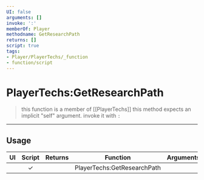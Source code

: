 ```yaml
---
UI: false
arguments: []
invoke: ':'
memberOf: Player
methodname: GetResearchPath
returns: []
script: true
tags:
- Player/PlayerTechs/_function
- function/script
---
```

# PlayerTechs:GetResearchPath
> this function is a member of [[PlayerTechs]]
> this method expects an implicit "self" argument. invoke it with `:`
-----
## Usage
|  UI | Script | Returns | Function | Arguments |
|:---:|:------:|-------:|:--------:|:---------|
| |✓||PlayerTechs:GetResearchPath||
